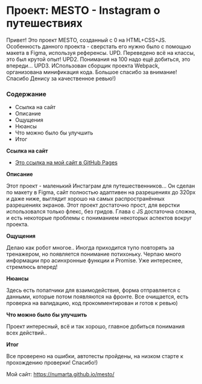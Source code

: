 # Проект: MESTO - Instagram о путешествиях
Привет! Это проект MESTO, созданный с 0 на HTML+CSS+JS.
Особенность данного проекта - сверстать его нужно было с помощью макета в Figma, используя референсы.
UPD. Переведено всё на классы, это был крутой опыт!
UPD2. Понимания на 100 надо ещё добиться, это впереди...
UPD3. ИСпользован сборщик проекта Webpack, организована минификация кода.
Большое спасибо за внимание!
Спасибо Денису за качественное ревью!)

### Содержание
* Ссылка на сайт
* Описание
* Ощущения
* Нюансы
* Что можно было бы улучшить
* Итог

**Ссылка на сайт**

* [Это ссылка на мой сайт в GitHub Pages](https://numarta.github.io/mesto/)

**Описание**

Этот проект - маленький Инстаграм для путешественников... 
Он сделан по макету в Figma, сайт полностью адаптивен на разрешениях до 320px и даже ниже, выглядит хорошо на самых распространённых разрешениях экранов.
Этот проект достаточно прост, для верстки использовался только флекс, без гридов.
Глава с JS достаточна сложна, и есть некоторые проблемы с пониманием некоторых аспектов вокруг проекта.

**Ощущения**

Делаю как робот многое.. Иногда приходится тупо повторять за тренажером, но появляется понимание потихоньку.
Черпаю много информации про асинхронные функции и Promise. Уже интереснее, стремлюсь вперед!

**Нюансы**

Здесь есть попапчики для взаимодействия, форма отправляется с данными, которые потом появляются на фронте.
Все очищается, есть проверка на валидацию, код прокомментирован и готов к ревью)

**Что можно было бы улучшить**

Проект интересный, всё и так хорошо, главное добиться понимания всех действий..

**Итог**

Все проверено на ошибки, автотесты пройдены, на низком старте к прохождению проверки! Спасибо!)

Мой сайт:
https://numarta.github.io/mesto/